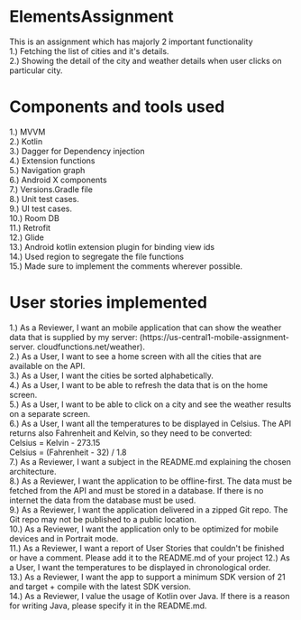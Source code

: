 # ElementsAssignment  
This is an assignment which has majorly 2 important functionality  
1.) Fetching the list of cities and it's details.  
2.) Showing the detail of the city and weather details when user clicks on particular city.  
  
# Components and tools used
1.) MVVM  
2.) Kotlin  
3.) Dagger for Dependency injection  
4.) Extension functions  
5.) Navigation graph  
6.) Android X components  
7.) Versions.Gradle file  
8.) Unit test cases.  
9.) UI test cases.  
10.) Room DB  
11.) Retrofit  
12.) Glide  
13.) Android kotlin extension plugin for binding view ids  
14.) Used region to segregate the file functions  
15.) Made sure to implement the comments wherever possible.  

# User stories implemented
1.) As a Reviewer, I want an mobile application that can show the weather data that is supplied by my server: (https://us-central1-mobile-assignment-server.
cloudfunctions.net/weather).  
2.) As a User, I want to see a home screen with all the cities that are available on the API.  
3.) As a User, I want the cities be sorted alphabetically.  
4.) As a User, I want to be able to refresh the data that is on the home screen.  
5.) As a User, I want to be able to click on a city and see the weather results on a separate screen.  
6.) As a User, I want all the temperatures to be displayed in Celsius. The API returns also Fahrenheit and Kelvin, so they need to be converted:  
Celsius = Kelvin - 273.15    
Celsius = (Fahrenheit - 32) / 1.8  
7.) As a Reviewer, I want a subject in the README.md explaining the chosen architecture.  
8.) As a Reviewer, I want the application to be offline-first. The data must be fetched from the API and must be stored in a database. If there is no internet the 
data from the database must be used.  
9.) As a Reviewer, I want the application delivered in a zipped Git repo. The Git repo may not be published to a public location.  
10.) As a Reviewer, I want the application only to be optimized for mobile devices and in Portrait mode.  
11.) As a Reviewer, I want a report of User Stories that couldn't be finished or have a comment. Please add it to the README.md of your project
12.) As a User, I want the temperatures to be displayed in chronological order.  
13.) As a Reviewer, I want the app to support a minimum SDK version of 21 and target + compile with the latest SDK version.    
14.) As a Reviewer, I value the usage of Kotlin over Java. If there is a reason for writing Java, please specify it in the README.md.  
